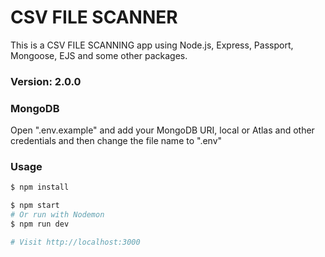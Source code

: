 # CSV FILE SCANNER 

This is a CSV FILE SCANNING app using Node.js, Express, Passport, Mongoose, EJS and some other packages.

### Version: 2.0.0
### MongoDB

Open ".env.example" and add your MongoDB URI, local or Atlas and other credentials and then change the file name to ".env"

### Usage

```sh
$ npm install
```

```sh
$ npm start
# Or run with Nodemon
$ npm run dev

# Visit http://localhost:3000
```
